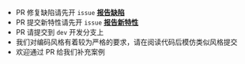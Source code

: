 * PR 修复缺陷请先开 `issue` **[报告缺陷](https://github.com/xkcoding/spring-boot-demo/issues/new?template=bug_report.md)**
* PR 提交新特性请先开 `issue` **[报告新特性](https://github.com/xkcoding/spring-boot-demo/issues/new?template=feature_request.md)**
* PR 请提交到 `dev` 开发分支上
* 我们对编码风格有着较为严格的要求，请在阅读代码后模仿类似风格提交
* 欢迎通过 PR 给我们补充案例
